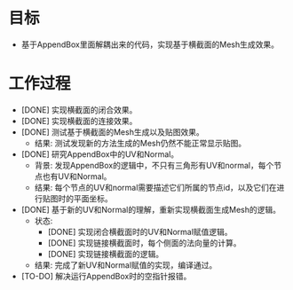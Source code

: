 # 目标
- 基于AppendBox里面解耦出来的代码，实现基于横截面的Mesh生成效果。

# 工作过程
- [DONE] 实现横截面的闭合效果。
- [DONE] 实现横截面的连接效果。
- [DONE] 测试基于横截面的Mesh生成以及贴图效果。
	- 结果: 测试发现新的方法生成的Mesh仍然不能正常显示贴图。
- [DONE] 研究AppendBox中的UV和Normal。
	- 背景: 发现AppendBox的逻辑中，不只有三角形有UV和normal，每个节点也有UV和Normal。
	- 结果: 每个节点的UV和normal需要描述它们所属的节点id，以及它们在进行贴图时的平面坐标。
- [DONE] 基于新的UV和Normal的理解，重新实现横截面生成Mesh的逻辑。
	- 状态:
		- [DONE] 实现闭合横截面时的UV和Normal赋值逻辑。
		- [DONE] 实现链接横截面时，每个侧面的法向量的计算。
		- [DONE] 实现链接横截面的逻辑。
	- 结果: 完成了新UV和Normal赋值的实现，编译通过。
- [TO-DO] 解决运行AppendBox时的空指针报错。